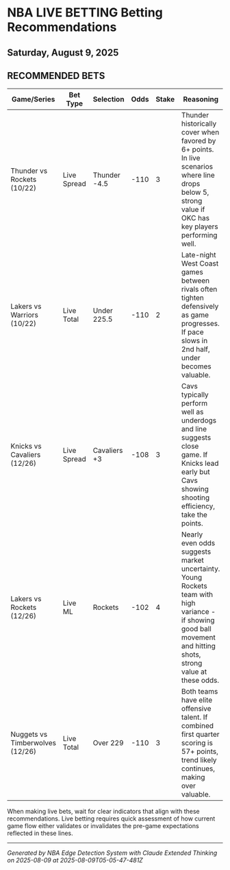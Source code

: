# NBA LIVE BETTING Betting Recommendations
## Saturday, August 9, 2025

## RECOMMENDED BETS
| Game/Series | Bet Type | Selection | Odds | Stake | Reasoning |
|-------------|----------|-----------|------|-------|-----------|
| Thunder vs Rockets (10/22) | Live Spread | Thunder -4.5 | -110 | 3 | Thunder historically cover when favored by 6+ points. In live scenarios where line drops below 5, strong value if OKC has key players performing well. |
| Lakers vs Warriors (10/22) | Live Total | Under 225.5 | -110 | 2 | Late-night West Coast games between rivals often tighten defensively as game progresses. If pace slows in 2nd half, under becomes valuable. |
| Knicks vs Cavaliers (12/26) | Live Spread | Cavaliers +3 | -108 | 3 | Cavs typically perform well as underdogs and line suggests close game. If Knicks lead early but Cavs showing shooting efficiency, take the points. |
| Lakers vs Rockets (12/26) | Live ML | Rockets | -102 | 4 | Nearly even odds suggests market uncertainty. Young Rockets team with high variance - if showing good ball movement and hitting shots, strong value at these odds. |
| Nuggets vs Timberwolves (12/26) | Live Total | Over 229 | -110 | 3 | Both teams have elite offensive talent. If combined first quarter scoring is 57+ points, trend likely continues, making over valuable. |

When making live bets, wait for clear indicators that align with these recommendations. Live betting requires quick assessment of how current game flow either validates or invalidates the pre-game expectations reflected in these lines.

---
*Generated by NBA Edge Detection System with Claude Extended Thinking on 2025-08-09 at 2025-08-09T05-05-47-481Z*
